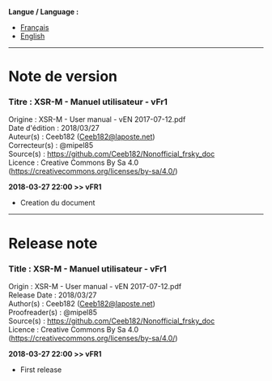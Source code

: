 **Langue / Language :**
- [Français](#FR)
- [English](#EN)

--------------------------------------------------------------------------------------

<a name="FR"></a>
# Note de version

### Titre : XSR-M - Manuel utilisateur - vFr1  
Origine : XSR-M  - User manual - vEN 2017-07-12.pdf  
Date d'édition : 2018/03/27  
Auteur(s) : Ceeb182 (Ceeb182@laposte.net)  
Correcteur(s) : @mipel85  
Source(s) : https://github.com/Ceeb182/Nonofficial_frsky_doc  
Licence : Creative Commons By Sa 4.0 (https://creativecommons.org/licenses/by-sa/4.0/)  


**2018-03-27 22:00 >> vFR1**
- Creation du document  



--------------------------------------------------------------------------------------

<a name="EN"></a>
# Release note

### Title : XSR-M - Manuel utilisateur - vFr1  
Origin : XSR-M  - User manual - vEN 2017-07-12.pdf  
Release Date : 2018/03/27  
Author(s) : Ceeb182 (Ceeb182@laposte.net)  
Proofreader(s) : @mipel85  
Source(s) : https://github.com/Ceeb182/Nonofficial_frsky_doc  
Licence : Creative Commons By Sa 4.0 (https://creativecommons.org/licenses/by-sa/4.0/)  


**2018-03-27 22:00 >> vFR1**
- First release  